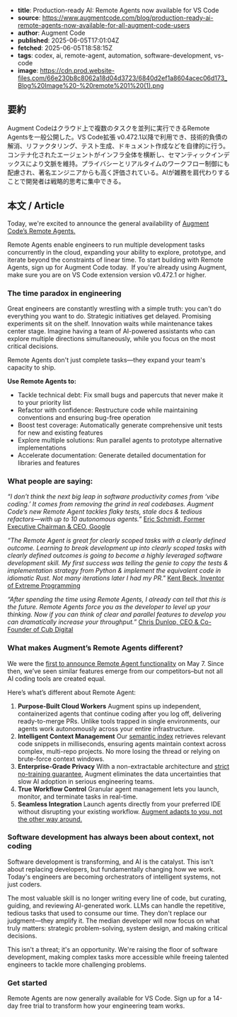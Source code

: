 <!-- metadata -->
- **title**: Production-ready AI: Remote Agents now available for VS Code
- **source**: https://www.augmentcode.com/blog/production-ready-ai-remote-agents-now-available-for-all-augment-code-users
- **author**: Augment Code
- **published**: 2025-06-05T17:01:04Z
- **fetched**: 2025-06-05T18:58:15Z
- **tags**: codex, ai, remote-agent, automation, software-development, vs-code
- **image**: https://cdn.prod.website-files.com/66e230b8c8062a18d04d3723/6840d2ef1a8604acec06d173_Blog%20Image%20-%20remote%201%20(1).png

## 要約
Augment Codeはクラウド上で複数のタスクを並列に実行できるRemote Agentsを一般公開した。VS Code拡張 v0.472.1以降で利用でき、技術的負債の解消、リファクタリング、テスト生成、ドキュメント作成などを自律的に行う。コンテナ化されたエージェントがインフラ全体を横断し、セマンティックインデックスにより文脈を維持。プライバシーとリアルタイムのワークフロー制御にも配慮され、著名エンジニアからも高く評価されている。AIが雑務を肩代わりすることで開発者は戦略的思考に集中できる。

## 本文 / Article

Today, we're excited to announce the general availability of [Augment Code’s Remote Agents.](https://docs.augmentcode.com/using-augment/remote-agent)

Remote Agents enable engineers to run multiple development tasks concurrently in the cloud, expanding your ability to explore, prototype, and iterate beyond the constraints of linear time. To start building with Remote Agents, sign up for Augment Code today.  If you're already using Augment, make sure you are on VS Code extension version v0.472.1 or higher.

### **The time paradox in engineering**

Great engineers are constantly wrestling with a simple truth: you can't do everything you want to do. Strategic initiatives get delayed. Promising experiments sit on the shelf. Innovation waits while maintenance takes center stage. Imagine having a team of AI-powered assistants who can explore multiple directions simultaneously, while you focus on the most critical decisions.

Remote Agents don't just complete tasks—they expand your team's capacity to ship.

**Use Remote Agents to:**

* Tackle technical debt: Fix small bugs and papercuts that never make it to your priority list
* Refactor with confidence: Restructure code while maintaining conventions and ensuring bug-free operation
* Boost test coverage: Automatically generate comprehensive unit tests for new and existing features
* Explore multiple solutions: Run parallel agents to prototype alternative implementations
* Accelerate documentation: Generate detailed documentation for libraries and features

### **What people are saying:**

*“I don’t think the next big leap in software productivity comes from ‘vibe coding.’ It comes from removing the grind in real codebases. Augment Code’s new Remote Agent tackles flaky tests, stale docs & tedious refactors—with up to 10 autonomous agents.”* [Eric Schmidt, Former Executive Chairman & CEO, Google](https://x.com/ericschmidt/status/1920246354229563888)

*“The Remote Agent is great for clearly scoped tasks with a clearly defined outcome. Learning to break development up into clearly scoped tasks with clearly defined outcomes is going to become a highly leveraged software development skill. My first success was telling the genie to copy the tests & implementation strategy from Python & implement the equivalent code in idiomatic Rust. Not many iterations later I had my PR."* [Kent Beck, Inventor of Extreme Programming](https://kentbeck.com/)

*“After spending the time using Remote Agents, I already can tell that this is the future. Remote Agents force you as the developer to level up your thinking. Now if you can think of clear and parallel features to develop you can dramatically increase your throughput.”* [Chris Dunlop, CEO & Co-Founder of Cub Digital](https://medium.com/realworld-ai-use-cases/augment-code-remote-agent-code-without-turning-on-your-computer-9cbf2864babe)

### **What makes Augment’s Remote Agents different?**

We were the [first to announce Remote Agent functionality](https://www.augmentcode.com/blog/introducing-remote-agent) on May 7. Since then, we’ve seen similar features emerge from our competitors–but not all AI coding tools are created equal.

Here’s what’s different about Remote Agent:

1. **Purpose-Built Cloud Workers** Augment spins up independent, containerized agents that continue coding after you log off, delivering ready-to-merge PRs. Unlike tools trapped in single environments, our agents work autonomously across your entire infrastructure.
2. **Intelligent Context Management** Our [semantic index](https://www.augmentcode.com/blog/a-real-time-index-for-your-codebase-secure-personal-scalable) retrieves relevant code snippets in milliseconds, ensuring agents maintain context across complex, multi-repo projects. No more losing the thread or relying on brute-force context windows.
3. **Enterprise-Grade Privacy** With a non-extractable architecture and [strict no-training guarantee](https://www.augmentcode.com/blog/4-essential-data-questions-for-your-ai-coding-platform), Augment eliminates the data uncertainties that slow AI adoption in serious engineering teams.
4. **True Workflow Control** Granular agent management lets you launch, monitor, and terminate tasks in real-time.
5. **Seamless Integration** Launch agents directly from your preferred IDE without disrupting your existing workflow. [Augment adapts to you, not the other way around.](https://www.augmentcode.com/blog/to-fork-or-not-to-fork)

### **Software development has always been about context, not coding**

Software development is transforming, and AI is the catalyst. This isn't about replacing developers, but fundamentally changing how we work. Today's engineers are becoming orchestrators of intelligent systems, not just coders.

The most valuable skill is no longer writing every line of code, but curating, guiding, and reviewing AI-generated work. LLMs can handle the repetitive, tedious tasks that used to consume our time. They don't replace our judgment—they amplify it. The median developer will now focus on what truly matters: strategic problem-solving, system design, and making critical decisions.

This isn't a threat; it's an opportunity. We're raising the floor of software development, making complex tasks more accessible while freeing talented engineers to tackle more challenging problems.

### **Get started**

Remote Agents are now generally available for VS Code. Sign up for a 14-day free trial to transform how your engineering team works.

‍
